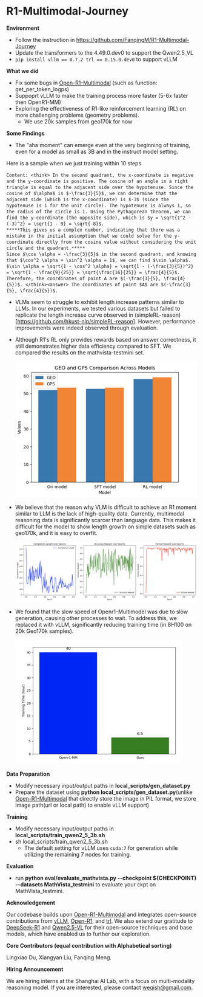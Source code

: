 # R1-Multimodal-Journey

**Environment**

- Follow the instruction in https://github.com/FanqingM/R1-Multimodal-Journey
- Update the transformers to the 4.49.0.dev0 to support the Qwen2.5_VL
- `pip install vllm == 0.7.2 trl == 0.15.0.dev0` to support vLLM

**What we did**

- Fix some bugs in [Open-R1-Multimodal](https://github.com/EvolvingLMMs-Lab/open-r1-multimodal) (such as function: get_per_token_logps)
- Suppoprt vLLM to make the training process more faster (5-6x faster then OpenR1-MM)
- Exploring the effectiveness of R1-like reinforcement learning (RL) on more challenging problems (geometry problems).
  - We use 20k samples from geo170k for now

**Some Findings**

-  The "aha moment" can emerge even at the very beginning of training, even for a model as small as 3B and in the instruct model setting.

  Here is a sample when we just training within 10 steps

  ```
  Content: <think> In the second quadrant, the x-coordinate is negative and the y-coordinate is positive. The cosine of an angle in a right triangle is equal to the adjacent side over the hypotenuse. Since the cosine of $\alpha$ is $-\frac{3}{5}$, we can determine that the adjacent side (which is the x-coordinate) is $-3$ (since the hypotenuse is 1 for the unit circle). The hypotenuse is always 1, so the radius of the circle is 1. Using the Pythagorean theorem, we can find the y-coordinate (the opposite side), which is $y = \sqrt{1^2 - (-3)^2} = \sqrt{1 - 9} = \sqrt{-8}$. 
  *****This gives us a complex number, indicating that there was a mistake in the initial assumption that we could solve for the y-coordinate directly from the cosine value without considering the unit circle and the quadrant.*****
  Since $\cos \alpha = -\frac{3}{5}$ in the second quadrant, and knowing that $\cos^2 \alpha + \sin^2 \alpha = 1$, we can find $\sin \alpha$. $\sin \alpha = \sqrt{1 - \cos^2 \alpha} = \sqrt{1 - (-\frac{3}{5})^2} = \sqrt{1 - \frac{9}{25}} = \sqrt{\frac{16}{25}} = \frac{4}{5}$. Therefore, the coordinates of point A are $(-\frac{3}{5}, \frac{4}{5})$. </think><answer> The coordinates of point $A$ are $(-\frac{3}{5}, \frac{4}{5})$.
  
  ```

- VLMs seem to struggle to exhibit length increase patterns similar to LLMs. In our experiments, we tested various datasets but failed to replicate the length increase curve observed in (simpleRL-reason)[https://github.com/hkust-nlp/simpleRL-reason]. However, performance improvements were indeed observed through evaluation.

- Although R1's RL only provides rewards based on answer correctness, it still demonstrates higher data efficiency compared to SFT.  We compared the results on the mathvista-testmini set.

  ![image-20250210235340428](./assets/result.png)

- We believe that the reason why VLM is difficult to achieve an R1 moment similar to LLM is the lack of high-quality data. Currently, multimodal reasoning data is significantly scarcer than language data. This makes it difficult for the model to show length growth on simple datasets such as geo170k, and it is easy to overfit.

  <img src="./assets/log.png" alt="image-20250210235559468" style="zoom:50%;" />

- We found that the slow speed of Openr1-Multimodel was due to slow generation, causing other processes to wait. To address this, we replaced it with vLLM, significantly reducing training time (in 8H100 on 20k Geo170k samples).

  <img src="./assets/time.png" alt="image-20250211000441795" style="zoom:50%;" />

**Data Preparation**

- Modify necessary input/output paths in **local_scripts/gen_dataset.py**
- Prepare the dataset using **python local_scripts/gen_dataset.py**(unlike [Open-R1-Multimodal](https://github.com/EvolvingLMMs-Lab/open-r1-multimodal) that directly store the image in PIL format, we store image path(url or local path) to enable vLLM support)

**Training**

- Modify necessary input/output paths in **local_scripts/train_qwen2_5_3b.sh**
- sh local_scripts/train_qwen2_5_3b.sh
  - The default setting for vLLM uses `cuda:7` for generation while utilizing the remaining 7 nodes for training.

**Evaluation**

- run **python eval/evaluate_mathvista.py --checkpoint ${CHECKPOINT} --datasets MathVista_testmini** to evaluate your ckpt on MathVista_testmini.

**Acknowledgement**

Our codebase builds upon [Open-R1-Multimodal](https://github.com/EvolvingLMMs-Lab/open-r1-multimodal) and integrates open-source contributions from [vLLM](https://github.com/vllm-project/vllm), [Open-R1](https://github.com/huggingface/open-r1), and [trl](https://github.com/huggingface/trl). We also extend our gratitude to [DeepSeek-R1](https://github.com/deepseek-ai/DeepSeek-R1) and [Qwen2.5-VL](https://github.com/QwenLM/Qwen2.5-VL) for their open-source techniques and base models, which have enabled us to further our exploration.


**Core Contributors (equal contribution with Alphabetical sorting)**

Lingxiao Du, Xiangyan Liu, Fanqing Meng.

**Hiring Announcement**

We are hiring interns at the Shanghai AI Lab, with a focus on multi-modality reasoning model. If you are interested, please contact weqish@gmail.com.
